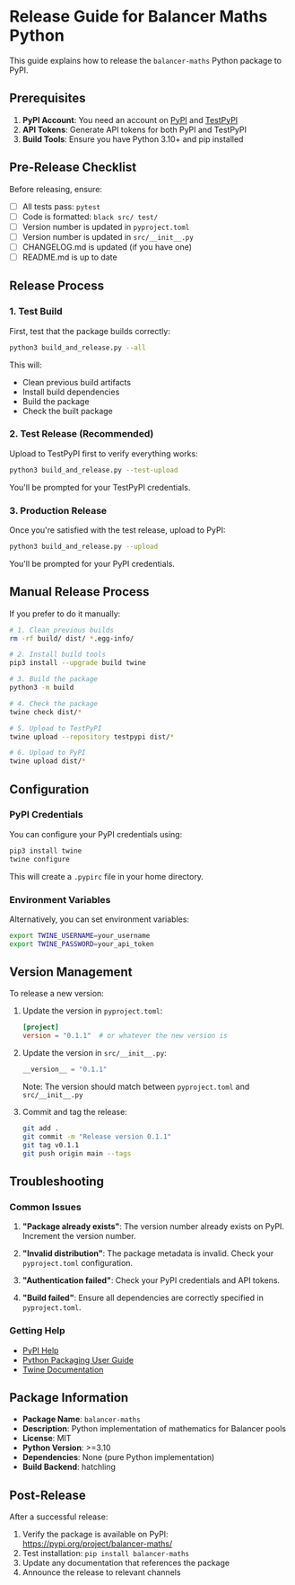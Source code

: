 # Release Guide for Balancer Maths Python

This guide explains how to release the `balancer-maths` Python package to PyPI.

## Prerequisites

1. **PyPI Account**: You need an account on [PyPI](https://pypi.org) and [TestPyPI](https://test.pypi.org)
2. **API Tokens**: Generate API tokens for both PyPI and TestPyPI
3. **Build Tools**: Ensure you have Python 3.10+ and pip installed

## Pre-Release Checklist

Before releasing, ensure:

-   [ ] All tests pass: `pytest`
-   [ ] Code is formatted: `black src/ test/`
-   [ ] Version number is updated in `pyproject.toml`
-   [ ] Version number is updated in `src/__init__.py`
-   [ ] CHANGELOG.md is updated (if you have one)
-   [ ] README.md is up to date

## Release Process

### 1. Test Build

First, test that the package builds correctly:

```bash
python3 build_and_release.py --all
```

This will:

-   Clean previous build artifacts
-   Install build dependencies
-   Build the package
-   Check the built package

### 2. Test Release (Recommended)

Upload to TestPyPI first to verify everything works:

```bash
python3 build_and_release.py --test-upload
```

You'll be prompted for your TestPyPI credentials.

### 3. Production Release

Once you're satisfied with the test release, upload to PyPI:

```bash
python3 build_and_release.py --upload
```

You'll be prompted for your PyPI credentials.

## Manual Release Process

If you prefer to do it manually:

```bash
# 1. Clean previous builds
rm -rf build/ dist/ *.egg-info/

# 2. Install build tools
pip3 install --upgrade build twine

# 3. Build the package
python3 -m build

# 4. Check the package
twine check dist/*

# 5. Upload to TestPyPI
twine upload --repository testpypi dist/*

# 6. Upload to PyPI
twine upload dist/*
```

## Configuration

### PyPI Credentials

You can configure your PyPI credentials using:

```bash
pip3 install twine
twine configure
```

This will create a `.pypirc` file in your home directory.

### Environment Variables

Alternatively, you can set environment variables:

```bash
export TWINE_USERNAME=your_username
export TWINE_PASSWORD=your_api_token
```

## Version Management

To release a new version:

1. Update the version in `pyproject.toml`:

    ```toml
    [project]
    version = "0.1.1"  # or whatever the new version is
    ```

2. Update the version in `src/__init__.py`:

    ```python
    __version__ = "0.1.1"
    ```

    Note: The version should match between `pyproject.toml` and `src/__init__.py`

3. Commit and tag the release:
    ```bash
    git add .
    git commit -m "Release version 0.1.1"
    git tag v0.1.1
    git push origin main --tags
    ```

## Troubleshooting

### Common Issues

1. **"Package already exists"**: The version number already exists on PyPI. Increment the version number.

2. **"Invalid distribution"**: The package metadata is invalid. Check your `pyproject.toml` configuration.

3. **"Authentication failed"**: Check your PyPI credentials and API tokens.

4. **"Build failed"**: Ensure all dependencies are correctly specified in `pyproject.toml`.

### Getting Help

-   [PyPI Help](https://pypi.org/help/)
-   [Python Packaging User Guide](https://packaging.python.org/)
-   [Twine Documentation](https://twine.readthedocs.io/)

## Package Information

-   **Package Name**: `balancer-maths`
-   **Description**: Python implementation of mathematics for Balancer pools
-   **License**: MIT
-   **Python Version**: >=3.10
-   **Dependencies**: None (pure Python implementation)
-   **Build Backend**: hatchling

## Post-Release

After a successful release:

1. Verify the package is available on PyPI: https://pypi.org/project/balancer-maths/
2. Test installation: `pip install balancer-maths`
3. Update any documentation that references the package
4. Announce the release to relevant channels
